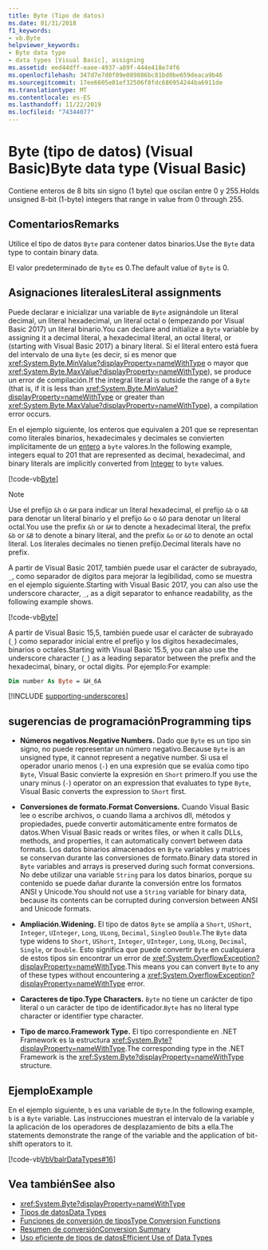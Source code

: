 ```yaml
---
title: Byte (Tipo de datos)
ms.date: 01/31/2018
f1_keywords:
- vb.Byte
helpviewer_keywords:
- Byte data type
- data types [Visual Basic], assigning
ms.assetid: eed44dff-eaee-4937-a89f-444e418e74f6
ms.openlocfilehash: 347d7e7d0f09e089886bc81bd0be659deaca9b46
ms.sourcegitcommit: 17ee6605e01ef32506f8fdc686954244ba6911de
ms.translationtype: MT
ms.contentlocale: es-ES
ms.lasthandoff: 11/22/2019
ms.locfileid: "74344077"
---
```

# <a name="byte-data-type-visual-basic"></a><span data-ttu-id="1b775-102">Byte (tipo de datos) (Visual Basic)</span><span class="sxs-lookup"><span data-stu-id="1b775-102">Byte data type (Visual Basic)</span></span>

<span data-ttu-id="1b775-103">Contiene enteros de 8 bits sin signo (1 byte) que oscilan entre 0 y 255.</span><span class="sxs-lookup"><span data-stu-id="1b775-103">Holds unsigned 8-bit (1-byte) integers that range in value from 0 through 255.</span></span>

## <a name="remarks"></a><span data-ttu-id="1b775-104">Comentarios</span><span class="sxs-lookup"><span data-stu-id="1b775-104">Remarks</span></span>

<span data-ttu-id="1b775-105">Utilice el tipo de datos `Byte` para contener datos binarios.</span><span class="sxs-lookup"><span data-stu-id="1b775-105">Use the `Byte` data type to contain binary data.</span></span>  
  
<span data-ttu-id="1b775-106">El valor predeterminado de `Byte` es 0.</span><span class="sxs-lookup"><span data-stu-id="1b775-106">The default value of `Byte` is 0.</span></span>

## <a name="literal-assignments"></a><span data-ttu-id="1b775-107">Asignaciones literales</span><span class="sxs-lookup"><span data-stu-id="1b775-107">Literal assignments</span></span>

<span data-ttu-id="1b775-108">Puede declarar e inicializar una variable de `Byte` asignándole un literal decimal, un literal hexadecimal, un literal octal o (empezando por Visual Basic 2017) un literal binario.</span><span class="sxs-lookup"><span data-stu-id="1b775-108">You can declare and initialize a `Byte` variable by assigning it a decimal literal, a hexadecimal literal, an octal literal, or (starting with Visual Basic 2017) a binary literal.</span></span> <span data-ttu-id="1b775-109">Si el literal entero está fuera del intervalo de una `Byte` (es decir, si es menor que <xref:System.Byte.MinValue?displayProperty=nameWithType> o mayor que <xref:System.Byte.MaxValue?displayProperty=nameWithType>), se produce un error de compilación.</span><span class="sxs-lookup"><span data-stu-id="1b775-109">If the integral literal is outside the range of a `Byte` (that is, if it is less than <xref:System.Byte.MinValue?displayProperty=nameWithType> or greater than <xref:System.Byte.MaxValue?displayProperty=nameWithType>), a compilation error occurs.</span></span>

<span data-ttu-id="1b775-110">En el ejemplo siguiente, los enteros que equivalen a 201 que se representan como literales binarios, hexadecimales y decimales se convierten implícitamente de un [entero](integer-data-type.md) a `byte` valores.</span><span class="sxs-lookup"><span data-stu-id="1b775-110">In the following example, integers equal to 201 that are represented as decimal, hexadecimal, and binary literals are implicitly converted from [Integer](integer-data-type.md) to `byte` values.</span></span>

[!code-vb[Byte](../../../../samples/snippets/visualbasic/language-reference/data-types/numeric-literals.vb#Byte)]

> [!NOTE]
> <span data-ttu-id="1b775-111">Use el prefijo `&h` o `&H` para indicar un literal hexadecimal, el prefijo `&b` o `&B` para denotar un literal binario y el prefijo `&o` o `&O` para denotar un literal octal.</span><span class="sxs-lookup"><span data-stu-id="1b775-111">You use the prefix `&h` or `&H` to denote a hexadecimal literal, the prefix `&b` or `&B` to denote a binary literal, and the prefix `&o` or `&O` to denote an octal literal.</span></span> <span data-ttu-id="1b775-112">Los literales decimales no tienen prefijo.</span><span class="sxs-lookup"><span data-stu-id="1b775-112">Decimal literals have no prefix.</span></span>

<span data-ttu-id="1b775-113">A partir de Visual Basic 2017, también puede usar el carácter de subrayado, `_`, como separador de dígitos para mejorar la legibilidad, como se muestra en el ejemplo siguiente.</span><span class="sxs-lookup"><span data-stu-id="1b775-113">Starting with Visual Basic 2017, you can also use the underscore character, `_`, as a digit separator to enhance readability, as the following example shows.</span></span>

[!code-vb[Byte](../../../../samples/snippets/visualbasic/language-reference/data-types/numeric-literals.vb#ByteS)]  

<span data-ttu-id="1b775-114">A partir de Visual Basic 15,5, también puede usar el carácter de subrayado (`_`) como separador inicial entre el prefijo y los dígitos hexadecimales, binarios o octales.</span><span class="sxs-lookup"><span data-stu-id="1b775-114">Starting with Visual Basic 15.5, you can also use the underscore character (`_`) as a leading separator between the prefix and the hexadecimal, binary, or octal digits.</span></span> <span data-ttu-id="1b775-115">Por ejemplo:</span><span class="sxs-lookup"><span data-stu-id="1b775-115">For example:</span></span>

```vb
Dim number As Byte = &H_6A
```

[!INCLUDE [supporting-underscores](../../../../includes/vb-separator-langversion.md)]

## <a name="programming-tips"></a><span data-ttu-id="1b775-116">sugerencias de programación</span><span class="sxs-lookup"><span data-stu-id="1b775-116">Programming tips</span></span>

- <span data-ttu-id="1b775-117">**Números negativos.**</span><span class="sxs-lookup"><span data-stu-id="1b775-117">**Negative Numbers.**</span></span> <span data-ttu-id="1b775-118">Dado que `Byte` es un tipo sin signo, no puede representar un número negativo.</span><span class="sxs-lookup"><span data-stu-id="1b775-118">Because `Byte` is an unsigned type, it cannot represent a negative number.</span></span> <span data-ttu-id="1b775-119">Si usa el operador unario menos (`-`) en una expresión que se evalúa como tipo `Byte`, Visual Basic convierte la expresión en `Short` primero.</span><span class="sxs-lookup"><span data-stu-id="1b775-119">If you use the unary minus (`-`) operator on an expression that evaluates to type `Byte`, Visual Basic converts the expression to `Short` first.</span></span>
  
- <span data-ttu-id="1b775-120">**Conversiones de formato.**</span><span class="sxs-lookup"><span data-stu-id="1b775-120">**Format Conversions.**</span></span> <span data-ttu-id="1b775-121">Cuando Visual Basic lee o escribe archivos, o cuando llama a archivos dll, métodos y propiedades, puede convertir automáticamente entre formatos de datos.</span><span class="sxs-lookup"><span data-stu-id="1b775-121">When Visual Basic reads or writes files, or when it calls DLLs, methods, and properties, it can automatically convert between data formats.</span></span> <span data-ttu-id="1b775-122">Los datos binarios almacenados en `Byte` variables y matrices se conservan durante las conversiones de formato.</span><span class="sxs-lookup"><span data-stu-id="1b775-122">Binary data stored in `Byte` variables and arrays is preserved during such format conversions.</span></span> <span data-ttu-id="1b775-123">No debe utilizar una variable `String` para los datos binarios, porque su contenido se puede dañar durante la conversión entre los formatos ANSI y Unicode.</span><span class="sxs-lookup"><span data-stu-id="1b775-123">You should not use a `String` variable for binary data, because its contents can be corrupted during conversion between ANSI and Unicode formats.</span></span>

- <span data-ttu-id="1b775-124">**Ampliación.**</span><span class="sxs-lookup"><span data-stu-id="1b775-124">**Widening.**</span></span> <span data-ttu-id="1b775-125">El tipo de datos `Byte` se amplía a `Short`, `UShort`, `Integer`, `UInteger`, `Long`, `ULong`, `Decimal`, `Single`o `Double`.</span><span class="sxs-lookup"><span data-stu-id="1b775-125">The `Byte` data type widens to `Short`, `UShort`, `Integer`, `UInteger`, `Long`, `ULong`, `Decimal`, `Single`, or `Double`.</span></span> <span data-ttu-id="1b775-126">Esto significa que puede convertir `Byte` en cualquiera de estos tipos sin encontrar un error de <xref:System.OverflowException?displayProperty=nameWithType>.</span><span class="sxs-lookup"><span data-stu-id="1b775-126">This means you can convert `Byte` to any of these types without encountering a <xref:System.OverflowException?displayProperty=nameWithType> error.</span></span>
  
- <span data-ttu-id="1b775-127">**Caracteres de tipo.**</span><span class="sxs-lookup"><span data-stu-id="1b775-127">**Type Characters.**</span></span> <span data-ttu-id="1b775-128">`Byte` no tiene un carácter de tipo literal o un carácter de tipo de identificador.</span><span class="sxs-lookup"><span data-stu-id="1b775-128">`Byte` has no literal type character or identifier type character.</span></span>

- <span data-ttu-id="1b775-129">**Tipo de marco.**</span><span class="sxs-lookup"><span data-stu-id="1b775-129">**Framework Type.**</span></span> <span data-ttu-id="1b775-130">El tipo correspondiente en .NET Framework es la estructura <xref:System.Byte?displayProperty=nameWithType>.</span><span class="sxs-lookup"><span data-stu-id="1b775-130">The corresponding type in the .NET Framework is the <xref:System.Byte?displayProperty=nameWithType> structure.</span></span>

## <a name="example"></a><span data-ttu-id="1b775-131">Ejemplo</span><span class="sxs-lookup"><span data-stu-id="1b775-131">Example</span></span>

 <span data-ttu-id="1b775-132">En el ejemplo siguiente, `b` es una variable de `Byte`.</span><span class="sxs-lookup"><span data-stu-id="1b775-132">In the following example, `b` is a `Byte` variable.</span></span> <span data-ttu-id="1b775-133">Las instrucciones muestran el intervalo de la variable y la aplicación de los operadores de desplazamiento de bits a ella.</span><span class="sxs-lookup"><span data-stu-id="1b775-133">The statements demonstrate the range of the variable and the application of bit-shift operators to it.</span></span>

 [!code-vb[VbVbalrDataTypes#16](~/samples/snippets/visualbasic/VS_Snippets_VBCSharp/VbVbalrDataTypes/VB/Class1.vb#16)]  

## <a name="see-also"></a><span data-ttu-id="1b775-134">Vea también</span><span class="sxs-lookup"><span data-stu-id="1b775-134">See also</span></span>

- <xref:System.Byte?displayProperty=nameWithType>
- [<span data-ttu-id="1b775-135">Tipos de datos</span><span class="sxs-lookup"><span data-stu-id="1b775-135">Data Types</span></span>](../../../visual-basic/language-reference/data-types/index.md)
- [<span data-ttu-id="1b775-136">Funciones de conversión de tipos</span><span class="sxs-lookup"><span data-stu-id="1b775-136">Type Conversion Functions</span></span>](../../../visual-basic/language-reference/functions/type-conversion-functions.md)
- [<span data-ttu-id="1b775-137">Resumen de conversión</span><span class="sxs-lookup"><span data-stu-id="1b775-137">Conversion Summary</span></span>](../../../visual-basic/language-reference/keywords/conversion-summary.md)
- [<span data-ttu-id="1b775-138">Uso eficiente de tipos de datos</span><span class="sxs-lookup"><span data-stu-id="1b775-138">Efficient Use of Data Types</span></span>](../../../visual-basic/programming-guide/language-features/data-types/efficient-use-of-data-types.md)
